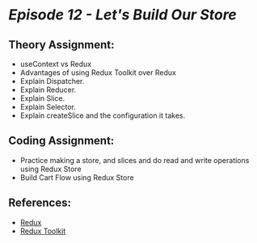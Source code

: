 # _Episode 12 - Let's Build Our Store_

## Theory Assignment:

- useContext vs Redux
- Advantages of using Redux Toolkit over Redux
- Explain Dispatcher.
- Explain Reducer.
- Explain Slice.
- Explain Selector.
- Explain createSlice and the configuration it takes.

## Coding Assignment:

- Practice making a store, and slices and do read and write operations using Redux Store
- Build Cart Flow using Redux Store

## References:

- [Redux](https://redux.js.org/)
- [Redux Toolkit](https://redux-toolkit.js.org/)
